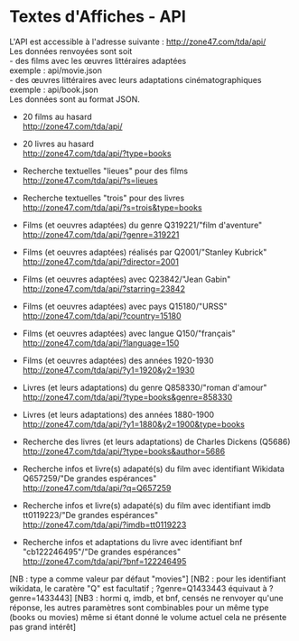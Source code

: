 Textes d'Affiches - API
======
L'API est accessible à l'adresse suivante : http://zone47.com/tda/api/  
Les données renvoyées sont soit   
    - des films avec les œuvres littéraires adaptées  
    exemple : api/movie.json  
    - des œuvres littéraires avec leurs adaptations cinématographiques   
    exemple : api/book.json  
Les données sont au format JSON.  
  
* 20 films au hasard  
http://zone47.com/tda/api/  
* 20 livres au hasard  
http://zone47.com/tda/api/?type=books  
  
* Recherche textuelles "lieues" pour des films  
http://zone47.com/tda/api/?s=lieues  
* Recherche textuelles "trois" pour des livres  
http://zone47.com/tda/api/?s=trois&type=books  
  
* Films (et oeuvres adaptées) du genre Q319221/"film d'aventure"  
http://zone47.com/tda/api/?genre=319221  
* Films (et oeuvres adaptées) réalisés par Q2001/"Stanley Kubrick"  
http://zone47.com/tda/api/?director=2001  
* Films (et oeuvres adaptées) avec Q23842/"Jean Gabin"  
http://zone47.com/tda/api/?starring=23842  
* Films (et oeuvres adaptées) avec pays Q15180/"URSS"  
http://zone47.com/tda/api/?country=15180  
* Films (et oeuvres adaptées) avec langue Q150/"français"  
http://zone47.com/tda/api/?language=150  
* Films (et oeuvres adaptées) des années 1920-1930  
http://zone47.com/tda/api/?y1=1920&y2=1930  
  
* Livres (et leurs adaptations) du genre Q858330/"roman d'amour"  
http://zone47.com/tda/api/?type=books&genre=858330  
* Livres (et leurs adaptations) des années 1880-1900  
http://zone47.com/tda/api/?y1=1880&y2=1900&type=books  
* Recherche des livres (et leurs adaptations) de Charles Dickens (Q5686)  
http://zone47.com/tda/api/?type=books&author=5686  
  
* Recherche infos et livre(s) adapaté(s) du film avec identifiant Wikidata Q657259/"De grandes espérances"  
http://zone47.com/tda/api/?q=Q657259  
* Recherche infos et livre(s) adapaté(s) du film avec identifiant imdb tt0119223/"De grandes espérances"  
http://zone47.com/tda/api/?imdb=tt0119223  
* Recherche infos et adaptations du livre avec identifiant bnf "cb122246495"/"De grandes espérances"  
http://zone47.com/tda/api/?bnf=122246495

[NB : type a comme valeur par défaut "movies"]
[NB2 : pour les identifiant wikidata,  le caratère "Q" est facultatif ; ?genre=Q1433443 équivaut à ?genre=1433443]
[NB3 : hormi q, imdb, et bnf, censés ne renvoyer qu'une réponse, les autres paramètres sont combinables pour un même type (books ou movies) même si étant donné le volume actuel cela ne présente pas grand intérêt]